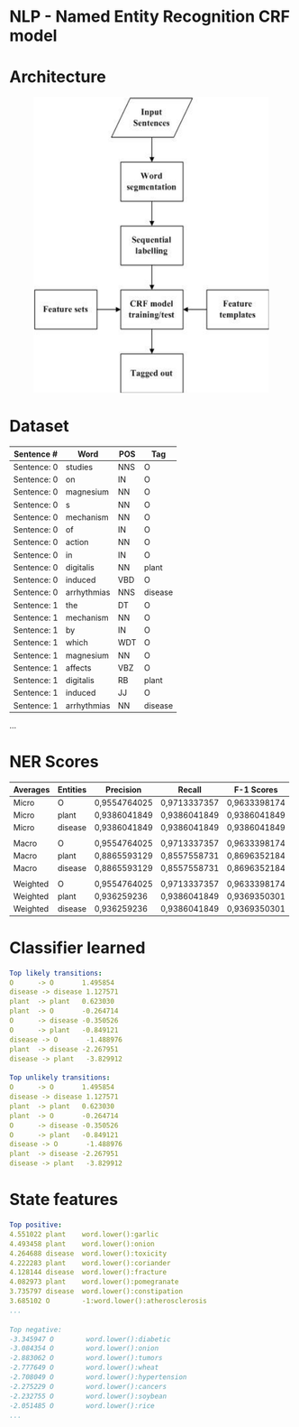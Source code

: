 # NLP - Named Entity Recognition CRF model

# Architecture

<center><img src="CRF-Architecture.png"/></center>

# Dataset

| Sentence #  | Word        | POS | Tag     |
| ----------- | ----------- | --- | ------- |
| Sentence: 0 | studies     | NNS | O       |
| Sentence: 0 | on          | IN  | O       |
| Sentence: 0 | magnesium   | NN  | O       |
| Sentence: 0 | s           | NN  | O       |
| Sentence: 0 | mechanism   | NN  | O       |
| Sentence: 0 | of          | IN  | O       |
| Sentence: 0 | action      | NN  | O       |
| Sentence: 0 | in          | IN  | O       |
| Sentence: 0 | digitalis   | NN  | plant   |
| Sentence: 0 | induced     | VBD | O       |
| Sentence: 0 | arrhythmias | NNS | disease |
| Sentence: 1 | the         | DT  | O       |
| Sentence: 1 | mechanism   | NN  | O       |
| Sentence: 1 | by          | IN  | O       |
| Sentence: 1 | which       | WDT | O       |
| Sentence: 1 | magnesium   | NN  | O       |
| Sentence: 1 | affects     | VBZ | O       |
| Sentence: 1 | digitalis   | RB  | plant   |
| Sentence: 1 | induced     | JJ  | O       |
| Sentence: 1 | arrhythmias | NN  | disease |
...

# NER Scores

| Averages | Entities | Precision    | Recall       | F-1 Scores   |
| -------- | -------- | ------------ | ------------ | ------------ |
| Micro    | O        | 0,9554764025 | 0,9713337357 | 0,9633398174 |
| Micro    | plant    | 0,9386041849 | 0,9386041849 | 0,9386041849 |
| Micro    | disease  | 0,9386041849 | 0,9386041849 | 0,9386041849 |
|          |          |              |              |              |
| Macro    | O        | 0,9554764025 | 0,9713337357 | 0,9633398174 |
| Macro    | plant    | 0,8865593129 | 0,8557558731 | 0,8696352184 |
| Macro    | disease  | 0,8865593129 | 0,8557558731 | 0,8696352184 |
|          |          |              |              |              |
| Weighted | O        | 0,9554764025 | 0,9713337357 | 0,9633398174 |
| Weighted | plant    | 0,936259236  | 0,9386041849 | 0,9369350301 |
| Weighted | disease  | 0,936259236  | 0,9386041849 | 0,9369350301 |

# **Classifier learned**

```yaml
Top likely transitions:
O      -> O       1.495854
disease -> disease 1.127571
plant  -> plant   0.623030
plant  -> O       -0.264714
O      -> disease -0.350526
O      -> plant   -0.849121
disease -> O       -1.488976
plant  -> disease -2.267951
disease -> plant   -3.829912

Top unlikely transitions:
O      -> O       1.495854
disease -> disease 1.127571
plant  -> plant   0.623030
plant  -> O       -0.264714
O      -> disease -0.350526
O      -> plant   -0.849121
disease -> O       -1.488976
plant  -> disease -2.267951
disease -> plant   -3.829912
```

# **State features**

```yaml
Top positive:
4.551022 plant    word.lower():garlic
4.493458 plant    word.lower():onion
4.264688 disease  word.lower():toxicity
4.222283 plant    word.lower():coriander
4.128144 disease  word.lower():fracture
4.082973 plant    word.lower():pomegranate
3.735797 disease  word.lower():constipation
3.685102 O        -1:word.lower():atherosclerosis
...

Top negative:
-3.345947 O        word.lower():diabetic
-3.084354 O        word.lower():onion
-2.883062 O        word.lower():tumors
-2.777649 O        word.lower():wheat
-2.708049 O        word.lower():hypertension
-2.275229 O        word.lower():cancers
-2.232755 O        word.lower():soybean
-2.051485 O        word.lower():rice
...
```